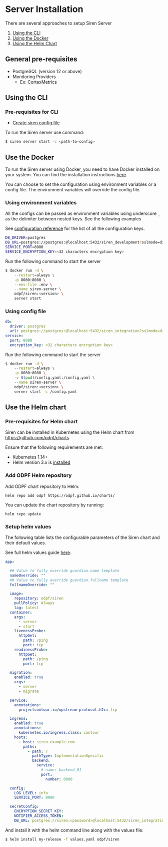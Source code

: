 # Server Installation

There are several approaches to setup Siren Server

1. [Using the CLI](#using-the-cli)
2. [Using the Docker](#use-the-docker-image)
3. [Using the Helm Chart](#use-the-helm-chart)

## General pre-requisites

- PostgreSQL (version 12 or above)
- Monitoring Providers
    - Ex: CortexMetrics

## Using the CLI

### Pre-requisites for CLI
- [Create siren config file](/docs/docs/tour/setup_server.md#initialization)

To run the Siren server use command:

```sh
$ siren server start -c <path-to-config>
```

## Use the Docker

To run the Siren server using Docker, you need to have Docker installed on your system. You can find the installation instructions [here](https://docs.docker.com/get-docker/).

You can choose to set the configuration using environment variables or a config file. The environment variables will override the config file.

### Using environment variables

All the configs can be passed as environment variables using underscore `_` as the delimiter between nested keys. See the following examples

See [configuration reference](/docs/docs/reference/server_configuration.md) for the list of all the configuration keys.

```sh title=".env"
DB_DRIVER=postgres
DB_URL=postgres://postgres:@localhost:5432/siren_development?sslmode=disable
SERVICE_PORT=8080
SERVICE_ENCRYPTION_KEY=<32 characters encryption key>
```

Run the following command to start the server

```sh
$ docker run -d \
    --restart=always \
    -p 8080:8080 \
    --env-file .env \
    --name siren-server \
    odpf/siren:<version> \
    server start
```

### Using config file

```yaml title="config.yaml"
db:
  driver: postgres
  url: postgres://postgres:@localhost:5432/siren_integration?sslmode=disable
service:
  port: 8080
  encryption_key: <32 characters encryption key>
```

Run the following command to start the server

```sh
$ docker run -d \
    --restart=always \
    -p 8080:8080 \
    -v $(pwd)/config.yaml:/config.yaml \
    --name siren-server \
    odpf/siren:<version> \
    server start -c /config.yaml
```

## Use the Helm chart

### Pre-requisites for Helm chart
Siren can be installed in Kubernetes using the Helm chart from https://github.com/odpf/charts.

Ensure that the following requirements are met:
- Kubernetes 1.14+
- Helm version 3.x is [installed](https://helm.sh/docs/intro/install/)

### Add ODPF Helm repository

Add ODPF chart repository to Helm:

```
helm repo add odpf https://odpf.github.io/charts/
```

You can update the chart repository by running:

```
helm repo update
```

### Setup helm values

The following table lists the configurable parameters of the Siren chart and their default values.

See full helm values guide [here](https://github.com/odpf/charts/tree/main/stable/siren#values).

```yaml title="values.yaml"
app:

  ## Value to fully override guardian.name template
  nameOverride: ""
  ## Value to fully override guardian.fullname template
  fullnameOverride: ""

  image:
    repository: odpf/siren
    pullPolicy: Always
    tag: latest
  container:
    args:
      - server
      - start
    livenessProbe:
      httpGet:
        path: /ping
        port: tcp
    readinessProbe:
      httpGet:
        path: /ping
        port: tcp

  migration:
    enabled: true
    args:
      - server
      - migrate

  service:
    annotations:
      projectcontour.io/upstream-protocol.h2c: tcp

  ingress:
    enabled: true
    annotations:
      kubernetes.io/ingress.class: contour
    hosts:
      - host: siren.example.com
        paths:
          - path: /
            pathType: ImplementationSpecific
            backend:
              service:
                # name: backend_01
                port:
                  number: 8080

  config:
    LOG_LEVEL: info
    SERVICE_PORT: 8080

  secretConfig:
    ENCRYPTION_SECRET_KEY:
    NOTIFIER_ACCESS_TOKEN:
    DB_URL: postgres://siren:<password>@localhost:5432/siren_integration?sslmode=disable
```

And install it with the helm command line along with the values file:

```sh
$ helm install my-release -f values.yaml odpf/siren
```